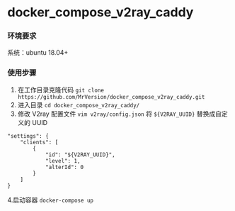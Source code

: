 # docker_compose_v2ray_caddy

### 环境要求
系统：ubuntu 18.04+

### 使用步骤
1. 在工作目录克隆代码 `git clone https://github.com/MrVersion/docker_compose_v2ray_caddy.git`
2. 进入目录 `cd docker_compose_v2ray_caddy/`
3. 修改 V2ray 配置文件 `vim v2ray/config.json` 将 `${V2RAY_UUID}` 替换成自定义的 UUID
```
"settings": {
	"clients": [
		{
			"id": "${V2RAY_UUID}",
			"level": 1,
			"alterId": 0
		}
	]
}
```
4.启动容器 `docker-compose up`
